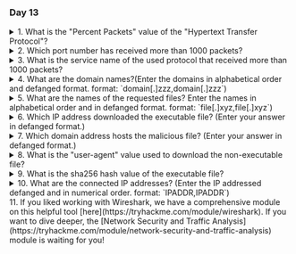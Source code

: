 ### Day 13

<details>
<summary>1. What is the "Percent Packets" value of the "Hypertext Transfer Protocol"?</summary>

```0.3```
</details>
<details>
<summary>2. Which port number has received more than 1000 packets?</summary>

```3389```
</details>
<details>
<summary>3. What is the service name of the used protocol that received more than 1000 packets?</summary>

```RDP```
</details>
<details>
<summary>4. What are the domain names?(Enter the domains in alphabetical order and defanged format. format: `domain[.]zzz,domain[.]zzz`)</summary>

```bestfestivalcompany[.]thm,cdn[.]bandityetil[.]thm```<br><br>Defanging is made easy by [Cyber Chef](https://gchq.github.io/CyberChef/#recipe=Defang_URL%28true,true,true,'Valid%20domains%20and%20full%20URLs'%29)
</details>
<details>
<summary>5. What are the names of the requested files? Enter the names in alphabetical order and in defanged format. format: `file[.]xyz,file[.]xyz`)</summary>

```favicon[.]ico,mysterygift[.]exe```<br><br>Defanging is made easy by [Cyber Chef](https://gchq.github.io/CyberChef/#recipe=Defang_URL%28true,true,true,'Valid%20domains%20and%20full%20URLs'%29)
</details>
<details>
<summary>6. Which IP address downloaded the executable file? (Enter your answer in defanged format.)</summary>

```10[.]10[.]29[.]186```<br><br>Defanging is made easy by [Cyber Chef](https://gchq.github.io/CyberChef/#recipe=Defang_IP_Addresses%28%29)
</details>
<details>
<summary>7. Which domain address hosts the malicious file? (Enter your answer in defanged format.)</summary>

```cdn[.]bandityeti[.]thm```<br><br>Defanging is made easy by [Cyber Chef](https://gchq.github.io/CyberChef/#recipe=Defang_URL%28true,true,true,'Valid%20domains%20and%20full%20URLs'%29)
</details>
<details>
<summary>8. What is the "user-agent" value used to download the non-executable file?</summary>

```Nim httpclient/1.6.8```
</details>
<details>
<summary>9. What is the sha256 hash value of the executable file?</summary>

```0ce160a54d10f8e81448d0360af5c2948ff6a4dbb493fe4be756fc3e2c3f900f```
</details>
<details>
<summary>10. What are the connected IP addresses? (Enter the IP addressed defanged and in numerical order. format: `IPADDR,IPADDR`)</summary>

```20[.]99[.]133[.]109,20[.]99[.]184[.]37,23[.]216[.]147[.]76```<br><br>Defanging is made easy by [Cyber Chef](https://gchq.github.io/CyberChef/#recipe=Defang_IP_Addresses%28%29)
</details>
11. If you liked working with Wireshark, we have a comprehensive module on this helpful tool [here](https://tryhackme.com/module/wireshark). If you want to dive deeper, the [Network Security and Traffic Analysis](https://tryhackme.com/module/network-security-and-traffic-analysis) module is waiting for you!
